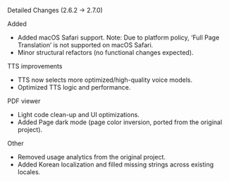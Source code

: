 Detailed Changes (2.6.2 → 2.7.0)

Added
- Added macOS Safari support. Note: Due to platform policy, ‘Full Page Translation’ is not supported on macOS Safari.
- Minor structural refactors (no functional changes expected).

TTS improvements
- TTS now selects more optimized/high-quality voice models.
- Optimized TTS logic and performance.

PDF viewer
- Light code clean-up and UI optimizations.
- Added Page dark mode (page color inversion, ported from the original project).

Other
- Removed usage analytics from the original project.
- Added Korean localization and filled missing strings across existing locales.
